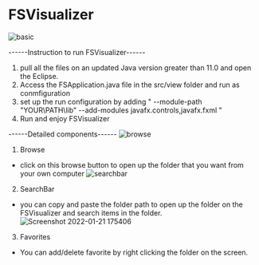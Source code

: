 # FSVisualizer
![basic](https://user-images.githubusercontent.com/56323360/150610401-3f74231a-695a-4042-8f76-0a4c6212d694.png)

------Instruction to run FSVisualizer------
1. pull all the files on an updated Java version greater than 11.0 and open the Eclipse.
2. Access the FSApplication.java file in the src/view folder and run as conmfiguration
3. set up the run configuration by adding " --module-path "YOUR\PATH\lib" --add-modules javafx.controls,javafx.fxml "
4. Run and enjoy FSVisualizer

------Detailed components------
![browse](https://user-images.githubusercontent.com/56323360/150610650-7f2a9531-6cca-4690-88b4-c57669c376cb.png)
1. Browse
- click on this browse button to open up the folder that you want from your own computer
![searchbar](https://user-images.githubusercontent.com/56323360/150610677-68931e0a-7435-4a18-9873-1aab8b6aa577.png)
2. SearchBar
- you can copy and paste the folder path to open up the folder on the FSVisualizer and search items in the folder.
![Screenshot 2022-01-21 175406](https://user-images.githubusercontent.com/56323360/150610724-874d8084-0020-4345-bca3-bfca8f1be625.png)
3. Favorites
- You can add/delete favorite by right clicking the folder on the screen.
